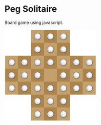 # Peg Solitaire
Board game using javascript.

<img src="https://github.com/LRih/Images/blob/master/Peg-Solitaire-1.png" alt="Image 1" width="300px"/>
